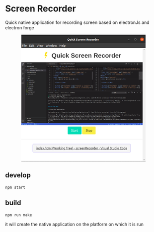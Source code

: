 # Screen Recorder
Quick native application for recording screen based on electronJs and electron forge

<p align="center">
  <kbd>
    <img src="images/Screenshot.png" width="400"/>
  </kbd>
</p>


## develop
`npm start`

## build
`npm run make`

it will create the native application on the platform on which it is run
